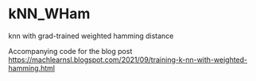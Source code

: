# kNN_WHam
knn with grad-trained weighted hamming distance


Accompanying code for the blog post
https://machlearnsl.blogspot.com/2021/09/training-k-nn-with-weighted-hamming.html
